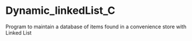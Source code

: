 # Dynamic_linkedList_C
Program to maintain a database of items found in a convenience store with Linked List
